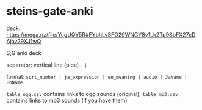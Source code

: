 # steins-gate-anki

deck: https://mega.nz/file/YcgUQY5R#FYbhLvSFO20WNGY8y1Lk2Tp9SbFX27cDAjav29XJ1wQ 

S;G anki deck

separator: vertical line (pipe) - `|`

format: `sort_number | ja_expression | en_meaning | audio | JaName | EnName`

`table_ogg.csv` contains links to ogg sounds (original), `table_mp3.csv` contains links to mp3 sounds (if you have them)

